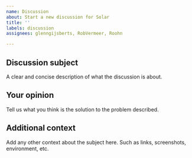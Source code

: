 ```yaml
---
name: Discussion
about: Start a new discussion for Solar
title: ''
labels: discussion
assignees: glenngijsberts, RobVermeer, Roohn

---
```


## Discussion subject
A clear and concise description of what the discussion is about.

## Your opinion
Tell us what you think is the solution to the problem described.

## Additional context
Add any other context about the subject here. Such as links, screenshots, environment, etc.
